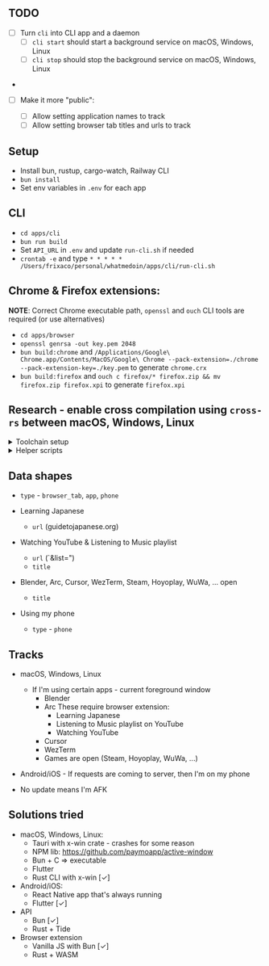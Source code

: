 ## TODO

- [ ] Turn `cli` into CLI app and a daemon
  - [ ] `cli start` should start a background service on macOS, Windows, Linux
  - [ ] `cli stop` should stop the background service on macOS, Windows, Linux
-

- [ ] Make it more "public":

  - [ ] Allow setting application names to track
  - [ ] Allow setting browser tab titles and urls to track

## Setup

- Install bun, rustup, cargo-watch, Railway CLI
- `bun install`
- Set env variables in `.env` for each app

## CLI

- `cd apps/cli`
- `bun run build`
- Set `API_URL` in `.env` and update `run-cli.sh` if needed
- `crontab -e` and type `* * * * * /Users/frixaco/personal/whatmedoin/apps/cli/run-cli.sh`

## Chrome & Firefox extensions:

**NOTE**: Correct Chrome executable path, `openssl` and `ouch` CLI tools are required (or use alternatives)

- `cd apps/browser`
- `openssl genrsa -out key.pem 2048`
- `bun build:chrome` and `/Applications/Google\ Chrome.app/Contents/MacOS/Google\ Chrome --pack-extension=./chrome --pack-extension-key=./key.pem` to generate `chrome.crx`
- `bun build:firefox` and `ouch c firefox/* firefox.zip && mv firefox.zip firefox.xpi` to generate `firefox.xpi`

## Research - enable cross compilation using `cross-rs` between macOS, Windows, Linux

<details>
  <summary>Toolchain setup</summary>

- `rustup default stable`
- `cargo install cross`
- ~~`rustup target add aarch64-apple-darwin`~~ macOS needed
- `rustup toolchain install stable-x86_64-pc-windows-gnu --force-non-host`
- `rustup toolchain install stable-x86_64-unknown-linux-gnu --force-non-host`

</details>

<details>
  <summary>Helper scripts</summary>

- `"build:windows": "cross build --target x86_64-pc-windows-gnu --release && cp target/x86_64-pc-windows-gnu/release/cli.exe ./cli-windows.exe"`
- `"build:linux": "cross build --target x86_64-unknown-linux-gnu --release && cp target/x86_64-unknown-linux-gnu/release/cli ./cli-linux"`
- `"build:linuxarm": "cross build --target aarch64-unknown-linux-gnu --release && cp target/aarch64-unknown-linux-gnu/release/cli ./cli-linuxarm"`
- `"build:macos": "cross build --target aarch64-apple-darwin --release && cp target/aarch64-apple-darwin/release/cli ./cli-macos"`

</details>

## Data shapes

- `type` - `browser_tab`, `app`, `phone`

- Learning Japanese
  - `url` (guidetojapanese.org)
- Watching YouTube & Listening to Music playlist
  - `url` (`&list=")
  - `title`
- Blender, Arc, Cursor, WezTerm, Steam, Hoyoplay, WuWa, ... open
  - `title`
- Using my phone
  - `type` - `phone`

## Tracks

- macOS, Windows, Linux

  - If I'm using certain apps - current foreground window
    - Blender
    - Arc
      These require browser extension:
      - Learning Japanese
      - Listening to Music playlist on YouTube
      - Watching YouTube
    - Cursor
    - WezTerm
    - Games are open (Steam, Hoyoplay, WuWa, ...)

- Android/iOS - If requests are coming to server, then I'm on my phone

- No update means I'm AFK

## Solutions tried

- macOS, Windows, Linux:
  - Tauri with x-win crate - crashes for some reason
  - NPM lib: https://github.com/paymoapp/active-window
  - Bun + C => executable
  - Flutter
  - Rust CLI with x-win [✓]
- Android/iOS:
  - React Native app that's always running
  - Flutter [✓]
- API
  - Bun [✓]
  - Rust + Tide
- Browser extension
  - Vanilla JS with Bun [✓]
  - Rust + WASM
